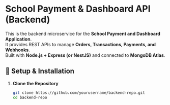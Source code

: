 # School Payment & Dashboard API (Backend)

This is the backend microservice for the **School Payment and Dashboard Application**.  
It provides REST APIs to manage **Orders, Transactions, Payments, and Webhooks**.  
Built with **Node.js + Express (or NestJS)** and connected to **MongoDB Atlas**.

## 🚀 Setup & Installation

1. **Clone the Repository**
   ```bash
   git clone https://github.com/yourusername/backend-repo.git
   cd backend-repo
